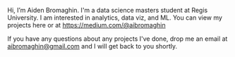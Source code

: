 Hi, I’m Aiden Bromaghin. I'm a data science masters student at Regis University. 
I am interested in analytics, data viz, and ML. You can view my projects here or at https://medium.com/@aibromaghin

If you have any questions about any projects I've done, drop me an email at aibromaghin@gmail.com and I will get back to you shortly.
